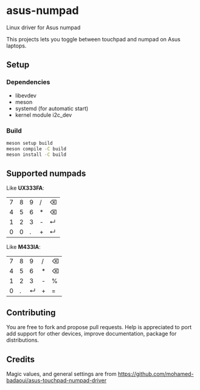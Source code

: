 # asus-numpad
Linux driver for Asus numpad

This projects lets you toggle between touchpad and numpad on Asus laptops.

## Setup
### Dependencies
* libevdev
* meson
* systemd (for automatic start)
* kernel module i2c_dev

### Build
```bash
meson setup build
meson compile -C build
meson install -C build
```

## Supported numpads
Like **UX333FA**:

|   |   |   |   |   |
|---|---|---|---|---|
| 7 | 8 | 9 | / | ⌫ |
| 4 | 5 | 6 | * | ⌫ |
| 1 | 2 | 3 | - | ↵ |
| 0 | 0 | . | + | ↵ |

Like **M433IA**:

|   |   |   |   |   |
|---|---|---|---|---|
| 7 | 8 | 9 | / | ⌫ |
| 4 | 5 | 6 | * | ⌫ |
| 1 | 2 | 3 | - | % |
| 0 | . | ↵ | + | = |

## Contributing
You are free to fork and propose pull requests.
Help is appreciated to port add support for other devices, improve documentation, package for distributions.

## Credits
Magic values, and general settings are from https://github.com/mohamed-badaoui/asus-touchpad-numpad-driver
